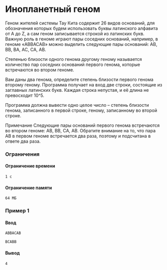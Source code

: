 # Инопланетный геном

Геном жителей системы Тау Кита содержит 26 видов оснований, для обозначения которых будем использовать буквы латинского алфавита от A до Z, а сам геном записывается строкой из латинских букв. Важную роль в геноме играют пары соседних оснований, например, в геноме «ABBACAB» можно выделить следующие пары оснований: AB, BB, BA, AC, CA, AB.

Степенью близости одного генома другому геному называется количество пар соседних оснований первого генома, которые встречаются во втором геноме.

Вам даны два генома, определите степень близости первого генома второму геному. Программа получает на вход две строки, состоящие из заглавных латинских букв. Каждая строка непустая, и её длина не превосходит
10^5.

Программа должна вывести одно целое число – степень близости генома, записанного в первой строке, геному, записанному во второй строке.

Примечание
Следующие пары оснований первого генома встречаются во втором геноме: AB, BB, CA, AB. Обратите внимание на то, что пара AB в первом геноме встречается два раза, поэтому и подсчитана в ответе два раза.

### Ограничения
#### Ограничение времени
```
1 с
```
#### Ограничение памяти
```
64 МБ
```
### Пример 1

#### Ввод
```
ABBACAB

BCABB
```
#### Вывод

```4```